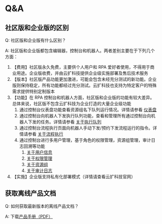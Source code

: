 # Q&A

## 社区版和企业版的区别
Q: 社区版和企业版有什么区别？

A: 社区版和企业版都包含编辑器，控制台和机器人。两者差别主要在于下列几个方面：
1. 【费用】社区版永久免费，主要供个人用户和 RPA 爱好者使用，不得用于商业用途。企业版收费，并由云扩科技提供企业级实施部署及售后技术服务
2. 【版本】社区版产品功能更加激进，可能会包含未经充分测试的新功能。企业版则保持稳定，所有功能都经过充分测试。云扩科技也支持为特定客户的特殊需求提供特别定制版本
3. 【功能】在 RPA 控制台和机器人方面，社区版和企业版的功能有较大差异。总体来说，社区版不包含云扩科技为企业打造的大量企业级功能
    1. 通过控制台仪表盘功能查看资源组名下队列运行情况。详情请参看 [仪表盘](Console/dashboard.md?_v=v2020.4)
    2. 通过控制台向机器人下发执行队列功能，查看和管理所有通过控制台向机器人下发的任务。详情请参看 [关于执行队列](Console/job/aboutJob.md?_v=v2020.4)
    3. 通过控制台流程执行页面向机器人手动下发/预约下发流程运行的指令。详情请参看 [关于流程执行](Console/process/aboutProcess.md?_v=v2020.4)
    4. 通过控制台进行多用户管理，基于角色的权限管理，资源组管理，审计日志回溯等功能
        1. [关于用户信息](Console/management/users/aboutUsers.md?_v=v2020.4)
        2. [关于权限管理](Console/management/roles/aboutRoles.md?_v=v2020.4)
        3. [关于资源组](Console/management/groups/aboutGroups.md?_v=v2020.4)
        4. [关于审计日志](Console/management/log/aboutlog.md?_v=v2020.4)
4. 【实施】企业版支持私有化部署模式（详情请查看云扩科技官网）

## 获取离线产品文档
Q: 如何获取最新版本的离线产品文档？

A: 下载[产品手册（PDF）](https://dev-academy.bottime.com/pdf/Product_Induction_ZH-CN.pdf)
